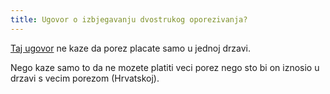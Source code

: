 ```yaml
---
title: Ugovor o izbjegavanju dvostrukog oporezivanja?
---
```


[Taj ugovor](https://www.porezna-uprava.hr/bi/Stranice/Dvostruko-oporezivanje.aspx) ne kaze da porez placate samo u jednoj drzavi.

Nego kaze samo to da ne mozete platiti veci porez nego sto bi on iznosio u drzavi s vecim porezom (Hrvatskoj).
